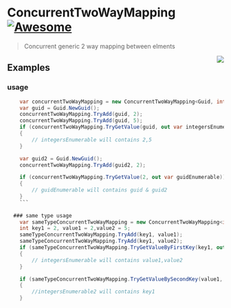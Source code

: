 # ConcurrentTwoWayMapping [![Awesome](https://user-images.githubusercontent.com/6120604/88038411-d9315d00-cb4e-11ea-8b2b-bb7f2d6164f8.png)](https://github.com/imbialik/ConcurrentTwoWayMapping)
> Concurrent generic 2 way mapping between elments

<img src="https://user-images.githubusercontent.com/6120604/88038922-90c66f00-cb4f-11ea-8d1f-5313c6ea5029.png" align="right" />

## Examples

  ### usage

```csharp
    var concurrentTwoWayMapping = new ConcurrentTwoWayMapping<Guid, int>();
    var guid = Guid.NewGuid();
    concurrentTwoWayMapping.TryAdd(guid, 2);
    concurrentTwoWayMapping.TryAdd(guid, 5);
    if (concurrentTwoWayMapping.TryGetValue(guid, out var integersEnumerable))
    {
        // integersEnumerable will contains 2,5
    }

    var guid2 = Guid.NewGuid();
    concurrentTwoWayMapping.TryAdd(guid2, 2);

    if (concurrentTwoWayMapping.TryGetValue(2, out var guidEnumerable))
    {
        // guidEnumerable will contains guid & guid2
    }
    ```
    
  ### same type usage
    var sameTypeConcurrentTwoWayMapping = new ConcurrentTwoWayMapping<int, int>();
    int key1 = 2, value1 = 2,value2 = 5;
    sameTypeConcurrentTwoWayMapping.TryAdd(key1, value1);
    sameTypeConcurrentTwoWayMapping.TryAdd(key1, value2);
    if (sameTypeConcurrentTwoWayMapping.TryGetValueByFirstKey(key1, out var integersEnumerable))
    {
        // integersEnumerable will contains value1,value2
    }

    if (sameTypeConcurrentTwoWayMapping.TryGetValueBySecondKey(value1, out var integersEnumerable2))
    {
        //integersEnumerable2 will contains key1
    }
